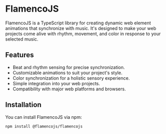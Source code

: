 # FlamencoJS


FlamencoJS is a TypeScript library for creating dynamic web element animations that synchronize with music. It's designed to make your web projects come alive with rhythm, movement, and color in response to your selected music.

## Features

- Beat and rhythm sensing for precise synchronization.
- Customizable animations to suit your project's style.
- Color synchronization for a holistic sensory experience.
- Simple integration into your web projects.
- Compatibility with major web platforms and browsers.

## Installation

You can install FlamencoJS via npm:

```bash
npm install @flamencojs/flamencojs
```


